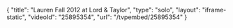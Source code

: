 {
    "title": "Lauren Fall 2012 at Lord & Taylor",
    "type": "solo",
    "layout": "iframe-static",
    "videoId": "25895354",
    "url": "\/tvpembed\/25895354"
}